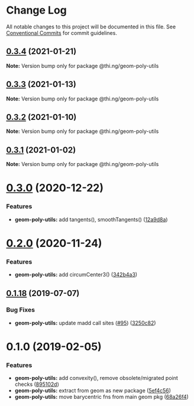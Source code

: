 # Change Log

All notable changes to this project will be documented in this file.
See [Conventional Commits](https://conventionalcommits.org) for commit guidelines.

## [0.3.4](https://github.com/thi-ng/umbrella/compare/@thi.ng/geom-poly-utils@0.3.3...@thi.ng/geom-poly-utils@0.3.4) (2021-01-21)

**Note:** Version bump only for package @thi.ng/geom-poly-utils





## [0.3.3](https://github.com/thi-ng/umbrella/compare/@thi.ng/geom-poly-utils@0.3.2...@thi.ng/geom-poly-utils@0.3.3) (2021-01-13)

**Note:** Version bump only for package @thi.ng/geom-poly-utils





## [0.3.2](https://github.com/thi-ng/umbrella/compare/@thi.ng/geom-poly-utils@0.3.1...@thi.ng/geom-poly-utils@0.3.2) (2021-01-10)

**Note:** Version bump only for package @thi.ng/geom-poly-utils





## [0.3.1](https://github.com/thi-ng/umbrella/compare/@thi.ng/geom-poly-utils@0.3.0...@thi.ng/geom-poly-utils@0.3.1) (2021-01-02)

**Note:** Version bump only for package @thi.ng/geom-poly-utils





# [0.3.0](https://github.com/thi-ng/umbrella/compare/@thi.ng/geom-poly-utils@0.2.2...@thi.ng/geom-poly-utils@0.3.0) (2020-12-22)


### Features

* **geom-poly-utils:** add tangents(), smoothTangents() ([12a9d8a](https://github.com/thi-ng/umbrella/commit/12a9d8a641672f4c3e007a80dd08cfe9b54ce650))





# [0.2.0](https://github.com/thi-ng/umbrella/compare/@thi.ng/geom-poly-utils@0.1.66...@thi.ng/geom-poly-utils@0.2.0) (2020-11-24)


### Features

* **geom-poly-utils:** add circumCenter3() ([342b4a3](https://github.com/thi-ng/umbrella/commit/342b4a36f634966c52d92b5beb22e41f79db1451))





## [0.1.18](https://github.com/thi-ng/umbrella/compare/@thi.ng/geom-poly-utils@0.1.17...@thi.ng/geom-poly-utils@0.1.18) (2019-07-07)

### Bug Fixes

* **geom-poly-utils:** update madd call sites ([#95](https://github.com/thi-ng/umbrella/issues/95)) ([3250c82](https://github.com/thi-ng/umbrella/commit/3250c82))

# 0.1.0 (2019-02-05)

### Features

* **geom-poly-utils:** add convexity(), remove obsolete/migrated point checks ([895102d](https://github.com/thi-ng/umbrella/commit/895102d))
* **geom-poly-utils:** extract from geom as new package ([5ef4c56](https://github.com/thi-ng/umbrella/commit/5ef4c56))
* **geom-poly-utils:** move barycentric fns from main geom pkg ([68a26f4](https://github.com/thi-ng/umbrella/commit/68a26f4))
